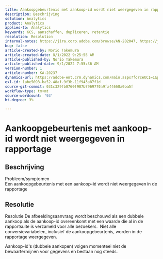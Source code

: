 ```yaml
---
title: Aankoopgebeurtenis met aankoop-id wordt niet weergegeven in rapportage
description: Beschrijving
solution: Analytics
product: Analytics
applies-to: Analytics
keywords: KCS, aanschaffen, dupliceren, retentie
resolution: Resolution
internal-notes: https://jira.corp.adobe.com/browse/AN-282047, https://jira.corp.adobe.com/browse/AN-287475
bug: false
article-created-by: Norio Takemura
article-created-date: 8/1/2022 9:25:55 AM
article-published-by: Norio Takemura
article-published-date: 9/1/2022 7:55:36 AM
version-number: 1
article-number: KA-20237
dynamics-url: https://adobe-ent.crm.dynamics.com/main.aspx?forceUCI=1&pagetype=entityrecord&etn=knowledgearticle&id=f8636eed-7b11-ed11-b83d-0022480862c6
exl-id: 1abe5093-ba52-48af-9f3b-11f943a87f1d
source-git-commit: 031c329fb0760f907b7969770a9fa44668a0ba5f
workflow-type: tm+mt
source-wordcount: '93'
ht-degree: 3%

---
```


# Aankoopgebeurtenis met aankoop-id wordt niet weergegeven in rapportage

## Beschrijving

Probleem/symptomen
<br>Een aankoopgebeurtenis met een aankoop-id wordt niet weergegeven in de rapportage


## Resolutie


Resolutie De afbeeldingsaanvraag wordt beschouwd als een dubbele aankoop als de aankoop-id overeenkomt met een waarde die al in de rapportsuite is verzameld voor alle bezoekers.  Niet alle conversievariabelen, inclusief de aankoopgebeurtenis, worden in de rapportage weergegeven.

Aankoop-id&#39;s (dubbele aankopen) volgen momenteel niet de bewaartermijnen voor gegevens en bestaan nog steeds.
